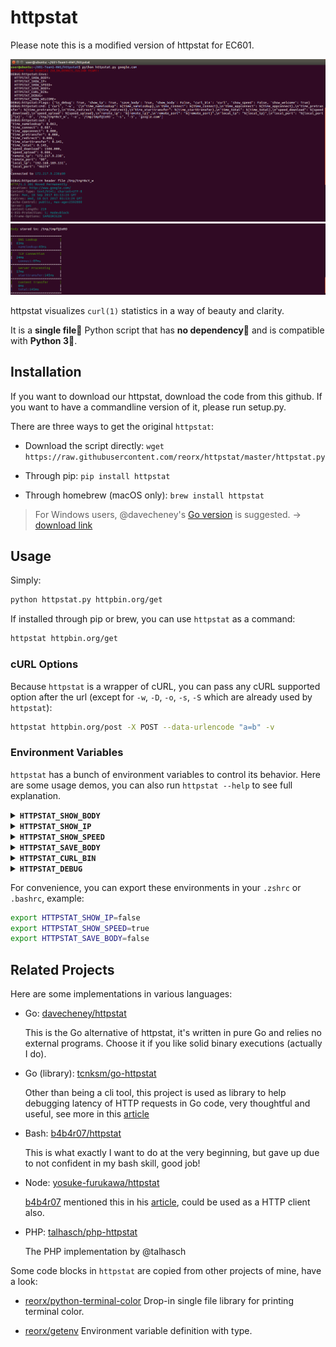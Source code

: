 # httpstat

Please note this is a modified version of httpstat for EC601.

![screenshot](screenshot1.png)
![screenshot](screenshot2.png)

httpstat visualizes `curl(1)` statistics in a way of beauty and clarity.

It is a **single file🌟** Python script that has **no dependency👏** and is compatible with **Python 3🍻**.


## Installation

If you want to download our httpstat, download the code from this github.
If you want to have a commandline version of it, please run setup.py.

There are three ways to get the original `httpstat`:

- Download the script directly: `wget https://raw.githubusercontent.com/reorx/httpstat/master/httpstat.py`

- Through pip: `pip install httpstat`

- Through homebrew (macOS only): `brew install httpstat`

> For Windows users, @davecheney's [Go version](https://github.com/davecheney/httpstat) is suggested. → [download link](https://github.com/davecheney/httpstat/releases)

## Usage

Simply:

```bash
python httpstat.py httpbin.org/get
```

If installed through pip or brew, you can use `httpstat` as a command:

```bash
httpstat httpbin.org/get
```

### cURL Options

Because `httpstat` is a wrapper of cURL, you can pass any cURL supported option after the url (except for `-w`, `-D`, `-o`, `-s`, `-S` which are already used by `httpstat`):

```bash
httpstat httpbin.org/post -X POST --data-urlencode "a=b" -v
```

### Environment Variables

`httpstat` has a bunch of environment variables to control its behavior.
Here are some usage demos, you can also run `httpstat --help` to see full explanation.

<details>
<summary><strong><code>HTTPSTAT_SHOW_BODY</code></strong></summary>

Set to `true` to show response body in the output, note that body length
is limited to 1023 bytes, will be truncated if exceeds. Default is `false`.
</details>


<details>
<summary><strong><code>HTTPSTAT_SHOW_IP</code></strong></summary>

By default httpstat shows remote and local IP/port address.
Set to `false` to disable this feature. Default is `true`.
</details>


<details>
<summary><strong><code>HTTPSTAT_SHOW_SPEED</code></strong></summary>

Set to `true` to show download and upload speed.  Default is `false`.

```bash
HTTPSTAT_SHOW_SPEED=true httpstat http://cachefly.cachefly.net/10mb.test

...
speed_download: 3193.3 KiB/s, speed_upload: 0.0 KiB/s
```
</details>


<details>
<summary><strong><code>HTTPSTAT_SAVE_BODY</code></strong></summary>

By default httpstat stores body in a tmp file,
set to `false` to disable this feature. Default is `true`
</details>


<details>
<summary><strong><code>HTTPSTAT_CURL_BIN</code></strong></summary>

Indicate the cURL bin path to use. Default is `curl` from current shell $PATH.

This exampe uses brew installed cURL to make HTTP2 request:

```bash
HTTPSTAT_CURL_BIN=/usr/local/Cellar/curl/7.50.3/bin/curl httpstat https://http2.akamai.com/ --http2

HTTP/2 200
...
```

> cURL must be compiled with nghttp2 to enable http2 feature
> ([#12](https://github.com/reorx/httpstat/issues/12)).
</details>


<details>
<summary><strong><code>HTTPSTAT_DEBUG</code></strong></summary>

Set to `true` to see debugging logs. Default is `true`
</details>


For convenience, you can export these environments in your `.zshrc` or `.bashrc`,
example:

```bash
export HTTPSTAT_SHOW_IP=false
export HTTPSTAT_SHOW_SPEED=true
export HTTPSTAT_SAVE_BODY=false
```

## Related Projects

Here are some implementations in various languages:


- Go: [davecheney/httpstat](https://github.com/davecheney/httpstat)

  This is the Go alternative of httpstat, it's written in pure Go and relies no external programs. Choose it if you like solid binary executions (actually I do).

- Go (library): [tcnksm/go-httpstat](https://github.com/tcnksm/go-httpstat)

  Other than being a cli tool, this project is used as library to help debugging latency of HTTP requests in Go code, very thoughtful and useful, see more in this [article](https://medium.com/@deeeet/trancing-http-request-latency-in-golang-65b2463f548c#.mm1u8kfnu)

- Bash: [b4b4r07/httpstat](https://github.com/b4b4r07/httpstat)

  This is what exactly I want to do at the very beginning, but gave up due to not confident in my bash skill, good job!

- Node: [yosuke-furukawa/httpstat](https://github.com/yosuke-furukawa/httpstat)

  [b4b4r07](https://twitter.com/b4b4r07) mentioned this in his [article](http://www.tellme.tokyo/entry/2016/09/25/213810), could be used as a HTTP client also.

- PHP: [talhasch/php-httpstat](https://github.com/talhasch/php-httpstat)

  The PHP implementation by @talhasch

Some code blocks in `httpstat` are copied from other projects of mine, have a look:

- [reorx/python-terminal-color](https://github.com/reorx/python-terminal-color) Drop-in single file library for printing terminal color.

- [reorx/getenv](https://github.com/reorx/getenv) Environment variable definition with type.

